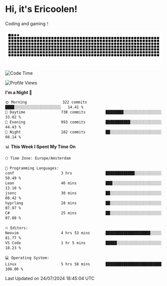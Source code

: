 # Hi, it's Ericoolen!
Coding and gaming！

<picture>
  <source media="(prefers-color-scheme: dark)" srcset="https://raw.githubusercontent.com/Eric-Song-Nop/Eric-Song-Nop/output/github-contribution-grid-snake-dark.svg">
  <source media="(prefers-color-scheme: light)" srcset="https://raw.githubusercontent.com/Eric-Song-Nop/Eric-Song-Nop/output/github-contribution-grid-snake.svg">
  <img alt="github contribution grid snake animation" src="https://raw.githubusercontent.com/Eric-Song-Nop/Eric-Song-Nop/output/github-contribution-grid-snake.svg">
</picture>

<!--START_SECTION:waka-->
![Code Time](http://img.shields.io/badge/Code%20Time-1%2C414%20hrs%2031%20mins-blue)

![Profile Views](http://img.shields.io/badge/Profile%20Views-0-blue)

**I'm a Night 🦉** 

```text
🌞 Morning                322 commits         ████░░░░░░░░░░░░░░░░░░░░░   14.41 % 
🌆 Daytime                738 commits         ████████░░░░░░░░░░░░░░░░░   33.02 % 
🌃 Evening                993 commits         ███████████░░░░░░░░░░░░░░   44.43 % 
🌙 Night                  182 commits         ██░░░░░░░░░░░░░░░░░░░░░░░   08.14 % 
```


📊 **This Week I Spent My Time On** 

```text
🕑︎ Time Zone: Europe/Amsterdam

💬 Programming Languages: 
conf                     3 hrs               █████████████░░░░░░░░░░░░   50.49 % 
Lean                     46 mins             ███░░░░░░░░░░░░░░░░░░░░░░   13.10 % 
jsonc                    30 mins             ██░░░░░░░░░░░░░░░░░░░░░░░   08.42 % 
hyprlang                 28 mins             ██░░░░░░░░░░░░░░░░░░░░░░░   07.97 % 
C#                       25 mins             ██░░░░░░░░░░░░░░░░░░░░░░░   07.08 % 

🔥 Editors: 
Neovim                   4 hrs 53 mins       ████████████████████░░░░░   81.77 % 
VS Code                  1 hr 5 mins         █████░░░░░░░░░░░░░░░░░░░░   18.23 % 

💻 Operating System: 
Linux                    5 hrs 58 mins       █████████████████████████   100.00 % 
```


 Last Updated on 24/07/2024 18:45:04 UTC
<!--END_SECTION:waka-->
